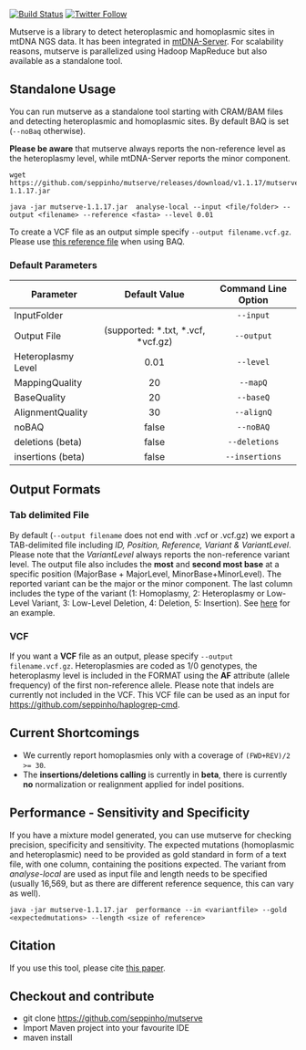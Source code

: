 [![Build Status](https://travis-ci.org/seppinho/mutserve.svg?branch=master)](https://travis-ci.org/seppinho/mutserve)
[![Twitter Follow](https://img.shields.io/twitter/follow/mtdnaserver.svg?style=social&label=Follow)](https://twitter.com/mtdnaserver)

Mutserve is a library to detect heteroplasmic and homoplasmic sites in mtDNA NGS data. 
It has been integrated in [mtDNA-Server](https://mtdna-server.uibk.ac.at). For scalability reasons, mutserve is parallelized using Hadoop MapReduce but also available as a standalone tool.

## Standalone Usage
You can run mutserve as a standalone tool starting with CRAM/BAM files and detecting heteroplasmic and homoplasmic sites. By default BAQ is set (``--noBaq`` otherwise).

**Please be aware** that mutserve always reports the non-reference level as the heteroplasmy level, while mtDNA-Server reports the minor component. 
```
wget https://github.com/seppinho/mutserve/releases/download/v1.1.17/mutserve-1.1.17.jar

java -jar mutserve-1.1.17.jar  analyse-local --input <file/folder> --output <filename> --reference <fasta> --level 0.01
```
To create a VCF file as an output simple specify `--output filename.vcf.gz`. Please use [this reference file](https://raw.githubusercontent.com/seppinho/mutserve/master/files/rCRS.fasta) when using BAQ.

### Default Parameters

| Parameter        | Default Value           | Command Line Option | 
| ------------- |:-------------:| :-------------:| 
| InputFolder     | <folder> | `--input`|
| Output File   | <filename> (supported: *.txt, *.vcf, *vcf.gz) | `--output` |
| Heteroplasmy Level     | 0.01 | `--level`|
| MappingQuality     | 20 | `--mapQ`|
| BaseQuality     | 20 | `--baseQ`|
| AlignmentQuality     | 30 | `--alignQ`|
| noBAQ     | false | `--noBAQ`|
| deletions (beta)     | false | `--deletions`|
| insertions (beta)     | false | `--insertions`|


## Output Formats

### Tab delimited File
By default (`--output filename` does not end with .vcf or .vcf.gz) we export a TAB-delimited file including *ID, Position, Reference, Variant & VariantLevel*. Please note that the *VariantLevel* always reports the non-reference variant level. The output file also includes the **most** and **second most base** at a specific position (MajorBase + MajorLevel, MinorBase+MinorLevel). The reported variant can be the major or the minor component. The last column includes the type of the variant (1: Homoplasmy, 2: Heteroplasmy or Low-Level Variant, 3: Low-Level Deletion, 4: Deletion, 5: Insertion). See [here](https://raw.githubusercontent.com/seppinho/mutation-server/master/test-data/results/variantsLocal1000G) for an example. 

### VCF
If you want a **VCF** file as an output, please specify `--output filename.vcf.gz`. Heteroplasmies are coded as 1/0 genotypes, the heteroplasmy level is included in the FORMAT using the **AF** attribute (allele frequency) of the first non-reference allele. Please note that indels are currently not included in the VCF.  This VCF file can be used as an input for https://github.com/seppinho/haplogrep-cmd.

## Current Shortcomings
* We currently report homoplasmies only with a coverage of `(FWD+REV)/2 >= 30`. 
* The **insertions/deletions calling** is currently in **beta**, there is currently **no** normalization or realignment applied for indel positions. 

## Performance - Sensitivity and Specificity

If you have a mixture model generated, you can use mutserve for checking precision, specificity and sensitivity. The expected mutations (homoplasmic and heteroplasmic) need to be provided as gold standard in form of a text file, with one column, containing the positions expected. The variant from *analyse-local* are used as input file and length needs to be specified (usually 16,569, but as there are different reference sequence, this can vary as well).
```
java -jar mutserve-1.1.17.jar  performance --in <variantfile> --gold <expectedmutations> --length <size of reference>
```

## Citation
If you use this tool, please cite [this paper](http://nar.oxfordjournals.org/content/early/2016/04/15/nar.gkw247.full).

## Checkout and contribute
* git clone https://github.com/seppinho/mutserve
* Import Maven project into your favourite IDE
* maven install
